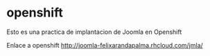 # openshift
Esto es una practica de implantacion de Joomla en Openshift

Enlace a openshift http://joomla-felixarandapalma.rhcloud.com/jmla/
